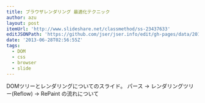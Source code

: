 ```yaml
---
title: ブラウザレンダリング 最適化テクニック
author: azu
layout: post
itemUrl: 'http://www.slideshare.net/classmethod/ss-23437633'
editJSONPath: 'https://github.com/jser/jser.info/edit/gh-pages/data/2013/06/index.json'
date: '2013-06-28T02:56:55Z'
tags:
  - DOM
  - css
  - browser
  - slide
---
```

DOMツリーとレンダリングについてのスライド。
パース -&gt; レンダリングツリー(Reflow) -&gt; RePaint の流れについて
